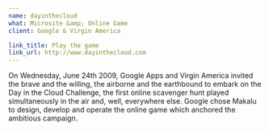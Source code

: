 ```yaml
---
name: dayinthecloud
what: Microsite &amp; Online Game
client: Google & Virgin America

link_title: Play the game
link_url: http://www.dayinthecloud.com
---
```


On Wednesday, June 24th 2009, Google Apps and Virgin America invited the brave and the willing, the airborne and the earthbound to embark on the Day in the Cloud Challenge, the first online scavenger hunt played simultaneously in the air and, well, everywhere else. Google chose Makalu to design, develop and operate the online game which anchored the ambitious campaign.